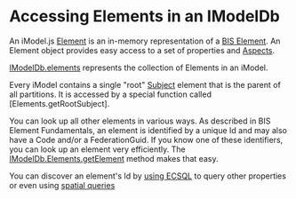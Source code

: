 # Accessing Elements in an IModelDb

An iModel.js [Element]($backend) is an in-memory representation of a [BIS Element](../../bis/intro/element-fundamentals.md). An Element object provides easy access to a set of properties and [Aspects](../Glossary.md#elementaspect).

[IModelDb.elements]($backend) represents the collection of Elements in an iModel.

Every iModel contains a single "root" [Subject]($backend) element that is the parent of all partitions. It is accessed by a special function called [Elements.getRootSubject].

You can look up all other elements in various ways. As described in BIS Element Fundamentals, an element is identified by a unique Id and may also have a Code and/or a FederationGuid. If you know one of these identifiers, you can look up an element very efficiently. The [IModelDb.Elements.getElement]($backend) method makes that easy.

You can discover an element's Id by [using ECSQL](./ExecutingECSQL.md) to query other properties or even using [spatial queries](../SpatialQueries.md)